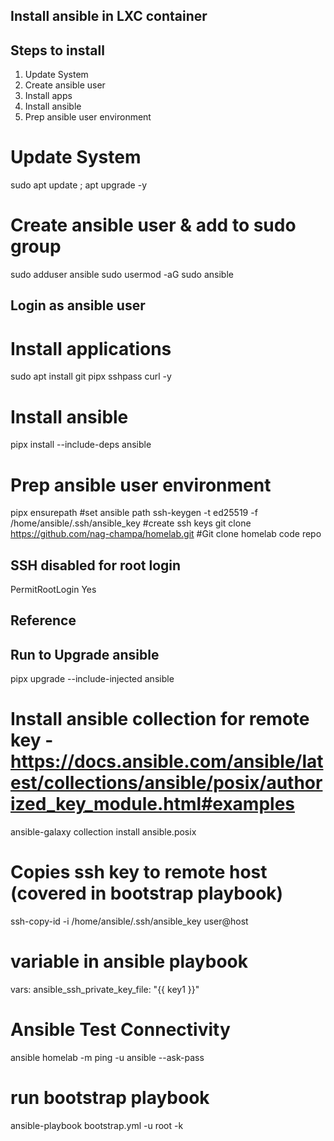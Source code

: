 ## Install ansible in LXC container ##

## Steps to install
1. Update System
2. Create ansible user
3. Install apps
4. Install ansible
5. Prep ansible user environment

# Update System
sudo apt update ; apt upgrade -y

# Create ansible user & add to sudo group
sudo adduser ansible
sudo usermod -aG sudo ansible

## Login as ansible user ###

# Install applications
sudo apt install git pipx sshpass curl -y

# Install ansible
pipx install --include-deps ansible

# Prep ansible user environment
pipx ensurepath #set ansible path
ssh-keygen -t ed25519 -f /home/ansible/.ssh/ansible_key #create ssh keys
git clone https://github.com/nag-champa/homelab.git  #Git clone homelab code repo

## SSH disabled for root login
PermitRootLogin Yes



## Reference
## Run to Upgrade ansible
pipx upgrade --include-injected ansible

# Install ansible collection for remote key - https://docs.ansible.com/ansible/latest/collections/ansible/posix/authorized_key_module.html#examples
ansible-galaxy collection install ansible.posix

# Copies ssh key to remote host (covered in bootstrap playbook)
ssh-copy-id -i /home/ansible/.ssh/ansible_key user@host

# variable in ansible playbook
   vars:
     ansible_ssh_private_key_file: "{{ key1 }}"

# Ansible Test Connectivity
ansible homelab -m ping -u ansible --ask-pass

# run bootstrap playbook
ansible-playbook bootstrap.yml -u root -k
